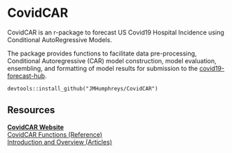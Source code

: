 # CovidCAR  
CovidCAR is an r-package to forecast US Covid19 Hospital Incidence using Conditional AutoRegressive Models.

The package provides functions to facilitate data pre-processing, Conditional
    Autoregressive (CAR) model construction, model evaluation, ensembling, and formatting of model results for submission
    to the [covid19-forecast-hub](https://github.com/reichlab/covid19-forecast-hub).
```{r}
devtools::install_github("JMHumphreys/CovidCAR")
```
## Resources  
[**CovidCAR Website**](https://github.com/JMHumphreys/CovidCAR)     
  [CovidCAR Functions (Reference)](https://jmhumphreys.github.io/CovidCAR/reference/index.html)     
  [Introduction and Overview (Articles)](https://jmhumphreys.github.io/CovidCAR/articles/overview.html)    

  
